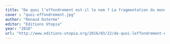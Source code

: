 ```yaml
---
title: "De quoi l’effondrement est-il le nom ? La fragmentation du monde"
cover : "quoi-effondrement.jpg"
author: "Renaud Duterme"
editor: "Editions Utopia"
year: "2018"
url: "http://www.editions-utopia.org/2016/03/22/de-quoi-leffondrement-est-il-le-nom-la-fragmentation-du-monde/"
---
```

